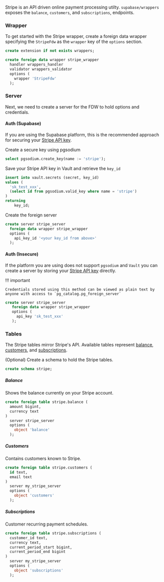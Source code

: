 Stripe is an API driven online payment processing utilty. `supabase/wrappers` exposes the `balance`, `customers`, and `subscriptions`, endpoints.

### Wrapper 
To get started with the Stripe wrapper, create a foreign data wrapper specifying the `StripeFdw` as the `wrapper` key of the `options` section.

```sql
create extension if not exists wrappers;

create foreign data wrapper stripe_wrapper
  handler wrappers_handler
  validator wrappers_validator
  options (
    wrapper 'StripeFdw'
  );
```

### Server 

Next, we need to create a server for the FDW to hold options and credentials.

#### Auth (Supabase)

If you are using the Supabase platform, this is the recommended approach for securing your [Stripe API key](https://stripe.com/docs/keys).

Create a secure key using pgsodium
```sql
select pgsodium.create_key(name := 'stripe');
```

Save your Stripe API key in Vault and retrieve the `key_id`
```sql
insert into vault.secrets (secret, key_id)
values (
  'sk_test_xxx',
  (select id from pgsodium.valid_key where name = 'stripe')
)
returning
	key_id;
```

Create the foreign server
```sql
create server stripe_server
  foreign data wrapper stripe_wrapper
  options (
    api_key_id '<your key_id from above>'
  );
```

#### Auth (Insecure)

If the platform you are using does not support `pgsodium` and `Vault` you can create a server by storing your [Stripe API key](https://stripe.com/docs/keys) directly.


!!! important

    Credentials stored using this method can be viewed as plain text by anyone with access to `pg_catalog.pg_foreign_server`

```sql
create server stripe_server
   foreign data wrapper stripe_wrapper
   options (
     api_key 'sk_test_xxx'
   );
```

### Tables

The Stripe tables mirror Stripe's API. Available tables represent [balance](https://stripe.com/docs/api/balance), [customers](https://stripe.com/docs/api/customers), and [subscriptions](https://stripe.com/docs/api/subscriptions).

(Optional) Create a schema to hold the Stripe tables.
```sql
create schema stripe;
```

##### Balance 

Shows the balance currently on your Stripe account.

```sql
create foreign table stripe.balance (
  amount bigint,
  currency text
)
  server stripe_server
  options (
    object 'balance'
  );

```

##### Customers 

Contains customers known to Stripe.

```sql
create foreign table stripe.customers (
  id text,
  email text
)
  server my_stripe_server
  options (
    object 'customers'
  );
```

##### Subscriptions 

Customer recurring payment schedules.

```sql
create foreign table stripe.subscriptions (
  customer_id text,
  currency text,
  current_period_start bigint,
  current_period_end bigint
)
  server my_stripe_server
  options (
    object 'subscriptions'
  );
```
